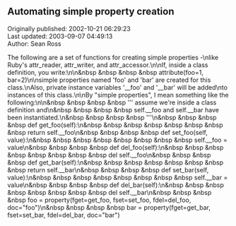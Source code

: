 ## Automating simple property creation  
Originally published: 2002-10-21 06:29:23  
Last updated: 2003-09-07 04:49:13  
Author: Sean Ross  
  
The following are a set of functions for creating simple properties -\nlike Ruby's attr_reader, attr_writer, and attr_accessor.\n\nIf, inside a class definition, you write:\n\n&nbsp &nbsp &nbsp &nbsp attribute(foo=1, bar=2)\n\nsimple properties named 'foo' and 'bar' are created for this class.\nAlso, private instance variables '__foo' and '__bar' will be added\nto instances of this class.\n\nBy "simple properties", I mean something like the following:\n\n&nbsp &nbsp &nbsp &nbsp ''' assume we're inside a class definition and\n&nbsp &nbsp &nbsp &nbsp  self.__foo and self.__bar have been instantiated.\n&nbsp &nbsp &nbsp &nbsp '''\n&nbsp &nbsp &nbsp &nbsp def get_foo(self):\n&nbsp &nbsp &nbsp &nbsp &nbsp &nbsp &nbsp &nbsp return self.__foo\n&nbsp &nbsp &nbsp &nbsp def set_foo(self, value):\n&nbsp &nbsp &nbsp &nbsp &nbsp &nbsp &nbsp &nbsp self.__foo = value\n&nbsp &nbsp &nbsp &nbsp def del_foo(self):\n&nbsp &nbsp &nbsp &nbsp &nbsp &nbsp &nbsp &nbsp del self.__foo\n&nbsp &nbsp &nbsp &nbsp def get_bar(self):\n&nbsp &nbsp &nbsp &nbsp &nbsp &nbsp &nbsp &nbsp return self.__bar\n&nbsp &nbsp &nbsp &nbsp def set_bar(self, value):\n&nbsp &nbsp &nbsp &nbsp &nbsp &nbsp &nbsp &nbsp self.__bar = value\n&nbsp &nbsp &nbsp &nbsp def del_bar(self):\n&nbsp &nbsp &nbsp &nbsp &nbsp &nbsp &nbsp &nbsp del self.__bar\n&nbsp &nbsp &nbsp &nbsp foo = property(fget=get_foo, fset=set_foo, fdel=del_foo, doc="foo")\n&nbsp &nbsp &nbsp &nbsp bar = property(fget=get_bar, fset=set_bar, fdel=del_bar, doc="bar")